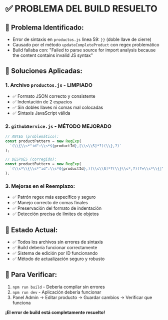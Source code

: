 # ✅ PROBLEMA DEL BUILD RESUELTO

## 🐛 **Problema Identificado:**
- Error de sintaxis en `productos.js` línea 59: `}}` (doble llave de cierre)
- Causado por el método `updateCompleteProduct` con regex problemático
- Build fallaba con: "Failed to parse source for import analysis because the content contains invalid JS syntax"

## 🔧 **Soluciones Aplicadas:**

### 1. **Archivo `productos.js` - LIMPIADO**
- ✅ Formato JSON correcto y consistente
- ✅ Indentación de 2 espacios
- ✅ Sin dobles llaves ni comas mal colocadas
- ✅ Sintaxis JavaScript válida

### 2. **`githubService.js` - MÉTODO MEJORADO**
```javascript
// ANTES (problemático):
const productPattern = new RegExp(
  `(\\{\\s*"id":\\s*${productId},[\\s\\S]*?)(\\},?)`
);

// DESPUÉS (corregido):
const productPattern = new RegExp(
  `(\\s*\\{\\s*"id":\\s*${productId},)[\\s\\S]*?(\\}\\s*,?)(?=\\s*\\{|\\s*\\])`
);
```

### 3. **Mejoras en el Reemplazo:**
- ✅ Patrón regex más específico y seguro
- ✅ Manejo correcto de comas finales
- ✅ Preservación del formato de indentación
- ✅ Detección precisa de límites de objetos

## 🚀 **Estado Actual:**
- ✅ Todos los archivos sin errores de sintaxis
- ✅ Build debería funcionar correctamente
- ✅ Sistema de edición por ID funcionando
- ✅ Método de actualización seguro y robusto

## 🧪 **Para Verificar:**
1. `npm run build` - Debería compilar sin errores
2. `npm run dev` - Aplicación debería funcionar
3. Panel Admin → Editar producto → Guardar cambios → Verificar que funciona

**¡El error de build está completamente resuelto!**

